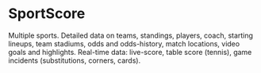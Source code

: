 # SportScore
Multiple sports. Detailed data on teams, standings, players, coach, starting lineups, team stadiums, odds and odds-history, match locations, video goals and highlights. Real-time data: live-score, table score (tennis), game incidents (substitutions, corners, cards).
